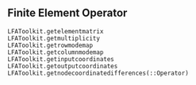 ## Finite Element Operator

```@docs
LFAToolkit.getelementmatrix
LFAToolkit.getmultiplicity
LFAToolkit.getrowmodemap
LFAToolkit.getcolumnmodemap
LFAToolkit.getinputcoordinates
LFAToolkit.getoutputcoordinates
LFAToolkit.getnodecoordinatedifferences(::Operator)
```